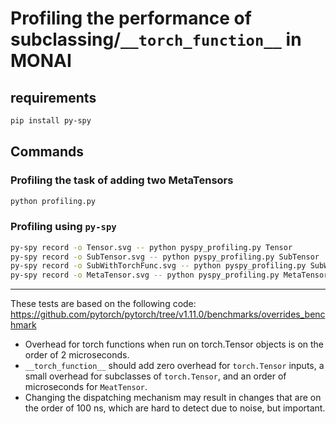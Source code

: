 # Profiling the performance of subclassing/`__torch_function__` in MONAI

## requirements
```bash
pip install py-spy
```

## Commands

### Profiling the task of adding two MetaTensors
```bash
python profiling.py
```

### Profiling using `py-spy`
```bash
py-spy record -o Tensor.svg -- python pyspy_profiling.py Tensor
py-spy record -o SubTensor.svg -- python pyspy_profiling.py SubTensor
py-spy record -o SubWithTorchFunc.svg -- python pyspy_profiling.py SubWithTorchFunc
py-spy record -o MetaTensor.svg -- python pyspy_profiling.py MetaTensor
```

---
These tests are based on the following code:
https://github.com/pytorch/pytorch/tree/v1.11.0/benchmarks/overrides_benchmark

- Overhead for torch functions when run on torch.Tensor objects is on the order of 2 microseconds.
- `__torch_function__` should add zero overhead for `torch.Tensor` inputs, a small overhead for subclasses of `torch.Tensor`, and an order of microseconds for `MeatTensor`.
- Changing the dispatching mechanism may result in changes that are on the order of 100 ns, which are hard to detect due to noise, but important.
